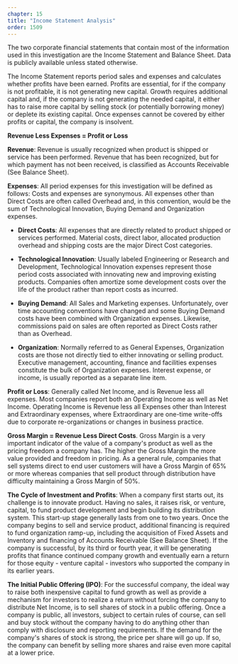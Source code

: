 ```yaml
---
chapter: 15
title: "Income Statement Analysis"
order: 1509
---
```


The two corporate financial statements that contain most of the information used in this investigation are the Income Statement and Balance Sheet. Data is publicly available unless stated otherwise.

The Income Statement reports period sales and expenses and calculates whether profits have been earned. Profits are essential, for if the company is not profitable, it is not generating new capital. Growth requires additional capital and, if the company is not generating the needed capital, it either has to raise more capital by selling stock (or potentially borrowing money) or deplete its existing capital. Once expenses cannot be covered by either profits or capital, the company is insolvent.

**Revenue Less Expenses = Profit or Loss**

**Revenue**: Revenue is usually recognized when product is shipped or service has been performed. Revenue that has been recognized, but for which payment has not been received, is classified as Accounts Receivable (See Balance Sheet).

**Expenses**: All period expenses for this investigation will be defined as follows: Costs and expenses are synonymous. All expenses other than Direct Costs are often called Overhead and, in this convention, would be the sum of Technological Innovation, Buying Demand and Organization expenses.

- **Direct Costs**: All expenses that are directly related to product shipped or services performed. Material costs, direct labor, allocated production overhead and shipping costs are the major Direct Cost categories.

- **Technological Innovation**: Usually labeled Engineering or Research and Development, Technological Innovation expenses represent those period costs associated with innovating new and improving existing products. Companies often amortize some development costs over the life of the product rather than report costs as incurred.

- **Buying Demand**: All Sales and Marketing expenses. Unfortunately, over time accounting conventions have changed and some Buying Demand costs have been combined with Organization expenses. Likewise, commissions paid on sales are often reported as Direct Costs rather than as Overhead.

- **Organization**: Normally referred to as General Expenses, Organization costs are those not directly tied to either innovating or selling product. Executive management, accounting, finance and facilities expenses constitute the bulk of Organization expenses. Interest expense, or income, is usually reported as a separate line item.

**Profit or Loss**: Generally called Net Income, and is Revenue less all expenses. Most companies report both an Operating Income as well as Net Income. Operating Income is Revenue less all Expenses other than Interest and Extraordinary expenses, where Extraordinary are one-time write-offs due to corporate re-organizations or changes in business practice.

**Gross Margin = Revenue Less Direct Costs**. Gross Margin is a very important indicator of the value of a company's product as well as the pricing freedom a company has. The higher the Gross Margin the more value provided and freedom in pricing. As a general rule, companies that sell systems direct to end user customers will have a Gross Margin of 65% or more whereas companies that sell product through distribution have difficulty maintaining a Gross Margin of 50%.

**The Cycle of Investment and Profits**: When a company first starts out, its challenge is to innovate product. Having no sales, it raises risk, or venture, capital, to fund product development and begin building its distribution system. This start-up stage generally lasts from one to two years. Once the company begins to sell and service product, additional financing is required to fund organization ramp-up, including the acquisition of Fixed Assets and Inventory and financing of Accounts Receivable (See Balance Sheet). If the company is successful, by its third or fourth year, it will be generating profits that finance continued company growth and eventually earn a return for those equity - venture capital - investors who supported the company in its earlier years.

**The Initial Public Offering (IPO)**: For the successful company, the ideal way to raise both inexpensive capital to fund growth as well as provide a mechanism for investors to realize a return without forcing the company to distribute Net Income, is to sell shares of stock in a public offering. Once a company is public, all investors, subject to certain rules of course, can sell and buy stock without the company having to do anything other than comply with disclosure and reporting requirements. If the demand for the company's shares of stock is strong, the price per share will go up. If so, the company can benefit by selling more shares and raise even more capital at a lower price.
